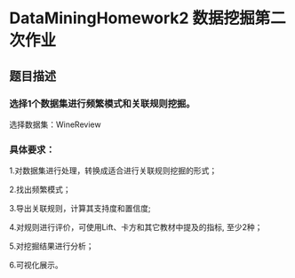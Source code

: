 # DataMiningHomework2 数据挖掘第二次作业

## 题目描述

### 选择1个数据集进行频繁模式和关联规则挖掘。
选择数据集：WineReview

### 具体要求：
1.对数据集进行处理，转换成适合进行关联规则挖掘的形式；

2.找出频繁模式；

3.导出关联规则，计算其支持度和置信度;

4.对规则进行评价，可使用Lift、卡方和其它教材中提及的指标, 至少2种；

5.对挖掘结果进行分析；

6.可视化展示。
